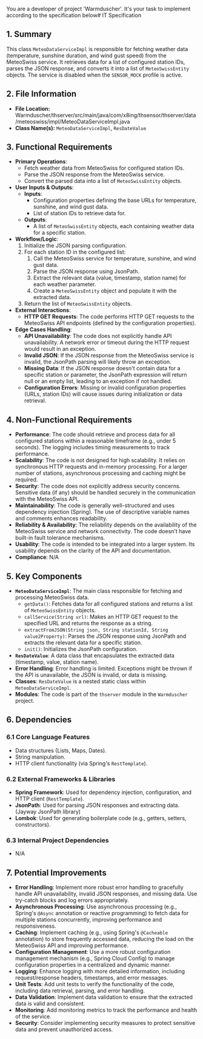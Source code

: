 You are a developer of project 'Warmduscher'. It's your task to implement according to the specification below# IT Specification

## 1. Summary

This class `MeteoDataServiceImpl` is responsible for fetching weather data (temperature, sunshine duration, and wind gust speed) from the MeteoSwiss service. It retrieves data for a list of configured station IDs, parses the JSON response, and converts it into a list of `MeteoSwissEntity` objects. The service is disabled when the `SENSOR_MOCK` profile is active.

## 2. File Information

- **File Location:** Warmduscher/thserver/src/main/java/com/x8ing/thsensor/thserver/data/meteoswiss/impl/MeteoDataServiceImpl.java
- **Class Name(s):** `MeteoDataServiceImpl`, `ResDateValue`

## 3. Functional Requirements

- **Primary Operations**:
    - Fetch weather data from MeteoSwiss for configured station IDs.
    - Parse the JSON response from the MeteoSwiss service.
    - Convert the parsed data into a list of `MeteoSwissEntity` objects.
- **User Inputs & Outputs**:
    - **Inputs**:
        - Configuration properties defining the base URLs for temperature, sunshine, and wind gust data.
        - List of station IDs to retrieve data for.
    - **Outputs**:
        - A list of `MeteoSwissEntity` objects, each containing weather data for a specific station.
- **Workflow/Logic**:
    1.  Initialize the JSON parsing configuration.
    2.  For each station ID in the configured list:
        1.  Call the MeteoSwiss service for temperature, sunshine, and wind gust data.
        2.  Parse the JSON response using JsonPath.
        3.  Extract the relevant data (value, timestamp, station name) for each weather parameter.
        4.  Create a `MeteoSwissEntity` object and populate it with the extracted data.
    3.  Return the list of `MeteoSwissEntity` objects.
- **External Interactions**:
    - **HTTP GET Requests**:  The code performs HTTP GET requests to the MeteoSwiss API endpoints (defined by the configuration properties).
- **Edge Cases Handling**:
    - **API Unavailability**: The code does not explicitly handle API unavailability. A network error or timeout during the HTTP request would result in an exception.
    - **Invalid JSON**: If the JSON response from the MeteoSwiss service is invalid, the JsonPath parsing will likely throw an exception.
    - **Missing Data**:  If the JSON response doesn't contain data for a specific station or parameter, the JsonPath expression will return null or an empty list, leading to an exception if not handled.
    - **Configuration Errors**: Missing or invalid configuration properties (URLs, station IDs) will cause issues during initialization or data retrieval.

## 4. Non-Functional Requirements

- **Performance**: The code should retrieve and process data for all configured stations within a reasonable timeframe (e.g., under 5 seconds).  The logging includes timing measurements to track performance.
- **Scalability**: The code is not designed for high scalability.  It relies on synchronous HTTP requests and in-memory processing.  For a larger number of stations, asynchronous processing and caching might be required.
- **Security**: The code does not explicitly address security concerns. Sensitive data (if any) should be handled securely in the communication with the MeteoSwiss API.
- **Maintainability**: The code is generally well-structured and uses dependency injection (Spring).  The use of descriptive variable names and comments enhances readability.
- **Reliability & Availability**: The reliability depends on the availability of the MeteoSwiss service and network connectivity. The code doesn't have built-in fault tolerance mechanisms.
- **Usability**: The code is intended to be integrated into a larger system. Its usability depends on the clarity of the API and documentation.
- **Compliance**: N/A

## 5. Key Components

- **`MeteoDataServiceImpl`**: The main class responsible for fetching and processing MeteoSwiss data.
    - `getData()`: Fetches data for all configured stations and returns a list of `MeteoSwissEntity` objects.
    - `callService(String url)`: Makes an HTTP GET request to the specified URL and returns the response as a string.
    - `extractFromJSON(String json, String stationId, String value2Property)`: Parses the JSON response using JsonPath and extracts the relevant data for a specific station.
    - `init()`: Initializes the JsonPath configuration.
- **`ResDateValue`**: A data class that encapsulates the extracted data (timestamp, value, station name).
- **Error Handling**:  Error handling is limited. Exceptions might be thrown if the API is unavailable, the JSON is invalid, or data is missing.
- **Classes**: `ResDateValue` is a nested static class within `MeteoDataServiceImpl`.
- **Modules**: The code is part of the `thserver` module in the `Warmduscher` project.

## 6. Dependencies

### 6.1 Core Language Features

- Data structures (Lists, Maps, Dates).
- String manipulation.
- HTTP client functionality (via Spring's `RestTemplate`).

### 6.2 External Frameworks & Libraries

- **Spring Framework**: Used for dependency injection, configuration, and HTTP client (`RestTemplate`).
- **JsonPath**: Used for parsing JSON responses and extracting data. (Jayway JsonPath library)
- **Lombok**: Used for generating boilerplate code (e.g., getters, setters, constructors).

### 6.3 Internal Project Dependencies

- N/A

## 7. Potential Improvements

- **Error Handling**: Implement more robust error handling to gracefully handle API unavailability, invalid JSON responses, and missing data.  Use try-catch blocks and log errors appropriately.
- **Asynchronous Processing**: Use asynchronous processing (e.g., Spring's `@Async` annotation or reactive programming) to fetch data for multiple stations concurrently, improving performance and responsiveness.
- **Caching**: Implement caching (e.g., using Spring's `@Cacheable` annotation) to store frequently accessed data, reducing the load on the MeteoSwiss API and improving performance.
- **Configuration Management**: Use a more robust configuration management mechanism (e.g., Spring Cloud Config) to manage configuration properties in a centralized and dynamic manner.
- **Logging**: Enhance logging with more detailed information, including request/response headers, timestamps, and error messages.
- **Unit Tests**: Add unit tests to verify the functionality of the code, including data retrieval, parsing, and error handling.
- **Data Validation**: Implement data validation to ensure that the extracted data is valid and consistent.
- **Monitoring**: Add monitoring metrics to track the performance and health of the service.
- **Security**: Consider implementing security measures to protect sensitive data and prevent unauthorized access.